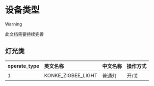 # 设备类型

> [!WARNING]
> 此文档需要持续完善

## 灯光类

| operate_type | 英文名称           | 中文名称 | 操作方式 |
| :----------- | :----------------- | :------- | :------- |
| 1            | KONKE_ZIGBEE_LIGHT | 普通灯   | 开/关    |
